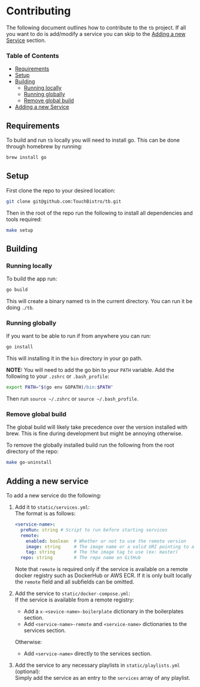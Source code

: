 # Contributing

The following document outlines how to contribute to the `tb` project. If all you want to do is add/modify a service you can skip to the [Adding a new Service](#adding-a-new-service) section.

### **Table of Contents**
- [Requirements](#requirements)
- [Setup](#setup)
- [Building](#building)
    + [Running locally](#running-locally)
    + [Running globally](#running-globally)
    + [Remove global build](#remove-global-build)
- [Adding a new Service](#adding-a-new-service)

## Requirements

To build and run `tb` locally you will need to install go.
This can be done through homebrew by running:
```sh
brew install go
```

## Setup
First clone the repo to your desired location:
```sh
git clone git@github.com:TouchBistro/tb.git
```

Then in the root of the repo run the following to install all dependencies and tools required:
```sh
make setup
```

## Building
### Running locally
To build the app run:
```sh
go build
```

This will create a binary named `tb` in the current directory. You can run it be doing `./tb`.

### Running globally
If you want to be able to run if from anywhere you can run:
```sh
go install
```

This will installing it in the `bin` directory in your go path.

**NOTE:** You will need to add the go bin to your `PATH` variable.
Add the following to your `.zshrc` or `.bash_profile`:
```sh
export PATH="$(go env GOPATH)/bin:$PATH"
```

Then run `source ~/.zshrc` or `source ~/.bash_profile`.

### Remove global build
The global build will likely take precedence over the version installed with brew. This is fine during development but might be annoying otherwise.

To remove the globally installed build run the following from the root directory of the repo:
```sh
make go-uninstall
```

## Adding a new service

To add a new service do the following:

1. Add it to `static/services.yml`:  
    The format is as follows:
    ```yaml
    <service-name>:
      preRun: string # Script to run before starting services
      remote:
        enabled: boolean  # Whether or not to use the remote version
        image: string     # The image name or a valid URI pointing to a remote docker registry.
        tag: string       # The the image tag to use (ex: master)
      repo: string        # The repo name on GitHub
    ```
    Note that `remote` is required only if the service is available on a remote docker registry such as DockerHub or AWS ECR. If it is only built locally the `remote` field and all subfields can be omitted.
2. Add the service to `static/docker-compose.yml`:  
    If the service is available from a remote registry:
    * Add a `x-<sevice-name>-boilerplate` dictionary in the boilerplates section.
    * Add `<service-name>-remote` and `<service-name>` dictionaries to the services section.  

    Otherwise:  
    * Add `<service-name>` directly to the services section.
3. Add the service to any necessary playlists in `static/playlists.yml` (optional):  
    Simply add the service as an entry to the `services` array of any playlist.
